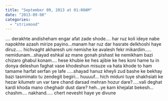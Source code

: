 ```yaml
---
title: "September 09, 2013 at 01:00AM"
date: "2013-09-08"
categories: 
  - "strixmood"
---
```


.... derakhte andisheham engar afat zade shode.... har ruz koli ideye nabe napokhte azash mirize payino...manam har ruz dar hasrate delkhoshi haye diruz..... hichvaght akharesh uni nemishe ke avalesh fekr mikardim..... nemidunam...shayad eshkal az mane gonah pishast ke nemikham bazi chizaro ghabul konam.... hese khubie ke hes ajibie ke hes koni hame tu in donya deleshun faghat vase khodeshun misuze va hata khode to ham tamame harfat serfan ye lafe .....shayad hanuz kheyli zud bashe ke bekhay bazi tasmimato tu zendegit begiri... huuuuf... hich miduni tuye shakhsiati ke hezar kilumetr un var tare chand darsad mehran hozur dare?.....vali deghat kardi khoda mano cheghadr dust dare? heh...ye kam khejalat bekesh... chashm.... nakhand..... chert nevesht haye ye divune
